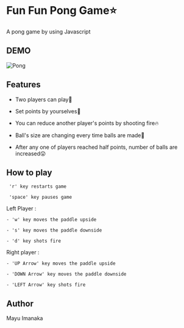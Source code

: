 # Fun Fun Pong Game⭐️

A pong game by using Javascript

## DEMO

![Pong](https://user-images.githubusercontent.com/42310122/68911236-1f553780-0709-11ea-9f83-2ededc0d91ea.png)


## Features

- Two players can play👬

- Set points by yourselves🙌

- You can reduce another player's points by shooting fire🔥

- Ball's size are changing every time balls are made🎾

- After any one of players reached half points, number of balls are increased😲

## How to play

	 'r' key restarts game

	 'space' key pauses game
  
Left Player :
      
	- 'w' key moves the paddle upside

	- 's' key moves the paddle downside
  
	- 'd' key shots fire
      
Right player :

	- 'UP Arrow' key moves the paddle upside

	- 'DOWN Arrow' key moves the paddle downside
  
	- 'LEFT Arrow' key shots fire

## Author

Mayu Imanaka

